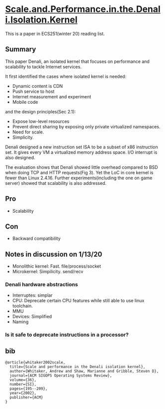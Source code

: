 # [Scale.and.Performance.in.the.Denali.Isolation.Kernel](http://citeseerx.ist.psu.edu/viewdoc/download?doi=10.1.1.58.4705&rep=rep1&type=pdf)

This is a paper in ECS251(winter 20) reading list.

## Summary

This paper Denali, an isolated kernel that focuses on performance and scalability to tackle Internet services.

It first identified the cases where isolated kernel is needed:

- Dynamic content is CDN
- Push service to host
- Internet measurement and experiment
- Mobile code

and the design principles(Sec 2.1):

- Expose low-level resources
- Prevent direct sharing by exposing only private virtualized namespaces.
- Need for scale.
- Simplicity.

Denali designed a new instruction set ISA to be a subset of x86 instruction set. It gives every VM a virtualized memory address space. I/O interrupt is also designed.

The evaluation shows that Denali showed little overhead compared to BSD when doing TCP and HTTP requests(Fig 3). 
Yet the LoC in core kernel is fewer than Linux 2.4.16.
Further experiments(including the one on game server) showed that scalability is also addressed.

## Pro

- Scalability

## Con

- Backward compatibility

## Notes in discussion on 1/13/20

- Monolithic kernel: Fast. file/process/socket
- Microkernel: Simpilicity. send/recv

### Denali hardware abstractions

- Interruptes: simplar
- CPU: Deprecate certain CPU features while still able to use linux toolchain.
- MMU
- Devices: Simplified
- Naming


### Is it safe to deprecate instructions in a processor?


## bib
```
@article{whitaker2002scale,
  title={Scale and performance in the Denali isolation kernel},
  author={Whitaker, Andrew and Shaw, Marianne and Gribble, Steven D},
  journal={ACM SIGOPS Operating Systems Review},
  volume={36},
  number={SI},
  pages={195--209},
  year={2002},
  publisher={ACM}
}
```